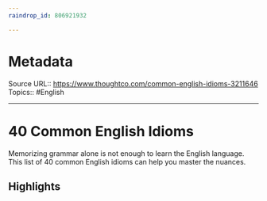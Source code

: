 ```yaml
---
raindrop_id: 806921932

---
```


# Metadata
Source URL:: https://www.thoughtco.com/common-english-idioms-3211646
Topics:: #English

---
# 40 Common English Idioms

Memorizing grammar alone is not enough to learn the English language. This list of 40 common English idioms can help you master the nuances.

## Highlights
